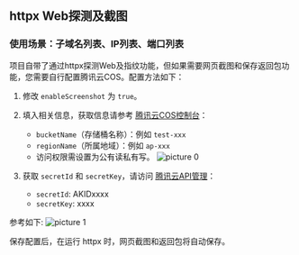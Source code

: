 ## httpx Web探测及截图
### 使用场景：子域名列表、IP列表、端口列表

项目自带了通过httpx探测Web及指纹功能，但如果需要网页截图和保存返回包功能，您需要自行配置腾讯云COS。配置方法如下：

1. 修改 `enableScreenshot` 为 `true`。
2. 填入相关信息，获取信息请参考 [腾讯云COS控制台](https://console.cloud.tencent.com/cos)：
   - `bucketName`（存储桶名称）：例如 `test-xxx`
   - `regionName`（所属地域）：例如 `ap-xxx`
   - 访问权限需设置为公有读私有写。
![picture 0](https://github.com/testnet0/testnet/raw/main/40f7e8dde4e542771108cfaceb1d31a4e5c7e2ab30d6aa8674a62f041fa22833.png)  

3. 获取 `secretId` 和 `secretKey`，请访问 [腾讯云API管理](https://console.cloud.tencent.com/cam/capi)：
   - `secretId`: AKIDxxxx
   - `secretKey`: xxxx

参考如下:
![picture 1](https://github.com/testnet0/testnet/raw/main/a1bd21faba4af47d5ed9823aa934ce6c35dbe88f5f225e57ec899c4294cb2248.png)  

保存配置后，在运行 httpx 时，网页截图和返回包将自动保存。
